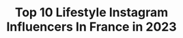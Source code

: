 ---
title: Top 10 Lifestyle Instagram Influencers In France in 2023
description: >-
  Find top lifestyle Instagram influencers in France in 2023. Most popular hashtags: #lookoftheday #fashion #concours #fashionstyle.
platform: Instagram
hits: 2277
text_top: Discover the most popular Instagram accounts on inBeat.
text_bottom: Our search engine has 2277 Instagram influencers like this in France for you to pitch.
profiles:
  - username: "camisomc"
    fullname: >-
      ⚜️𝓒𝓪𝓶𝓲𝓼𝓸⚜️🅩🅞🅤🅗🅔🅘🅡⚜️
    bio: >-
      𝓐 𝓵𝓪 𝓻𝓮𝓬𝓱𝓮𝓻𝓬𝓱𝓮 𝓭𝓾 𝓫𝓸𝓷𝓱𝓮𝓾𝓻.. 🧗🏽‍♂️ In love 💎 @kassandra_smnt 🍒 Lifestyle • Travel • Model 🏝 Mandataire immo IAD🏡 STAFF Basic fit🏋🏽
    location: "France"
    followers: 2519
    engagement: 2368
    commentsToLikes: 0.286921
    id: ck6u08k62e87m0j71hnk7y9dp
    verified: false
    hashtags: "#lookoftheday, #tendance, #blackeyes, #goldenhour"
  - username: "sarahbkl_"
    fullname: >-
      𝓢𝓪𝓻𝓪𝓱
    bio: >-
      lifestyle, fashion, beauty collab: saarahh76210@gmail.com ✉️ 📍Le havre
    location: "France"
    followers: 7081
    engagement: 1502
    commentsToLikes: 0.113658
    id: ck8tcp6ws05il0j78u4yqmosc
    verified: false
    hashtags: "#lehavre, #discoverunder5k, #picoftheday, #discoverunder20k"
  - username: "sisiangelove"
    fullname: >-
      S I S I 🎀 | BLOGGER&DREAMER
    bio: >-
      Travel • Fashion • Lifestyle 🌍Creator of #the12project2019 ✈️Exploring beautiful places around the world 📍Sofia, Bulgaria
    location: "France"
    followers: 9746
    engagement: 1490
    commentsToLikes: 0.199851
    id: ck9hbpabohvg00j782prd70tu
    verified: false
    hashtags: "#giveaway, #glutenfreebg, #bezglutenbulgaria, #balviten"
  - username: "inessiadream"
    fullname: >-
      𝙄𝙉𝙀𝙎𝙎𝙄𝘼 ♦ 𝕊𝕚𝕟𝕘𝕖𝕣 𝕞𝕒𝕜𝕖𝕦𝕡 𝕒𝕕𝕕𝕚𝕔𝕥
    bio: >-
      💙 Music ♦ Beauty ♦ Food ♦ Lifestyle 💌 inessiapro@gmail.com 💄 Conseils, avis, test, fun, concours et blabla 🎤 Je chante clique👇🏼 pour voir ma cover
    location: "France"
    followers: 18460
    engagement: 1407
    commentsToLikes: 0.454689
    id: ck6u56g6m7v8e0j718uyyvz0f
    verified: false
    hashtags: "#frenchfashion, #frenchinfluencer, #frenchmodel, #champselysees"
  - username: "coco_life18"
    fullname: >-
      Coralie 🌸
    bio: >-
      ♡ Happy Mum♡ Clara & Calvin ♡ In love ♡ ☆ Lifestyle, Look, Food, Déco, Travel ☆
    location: "France"
    followers: 6458
    engagement: 1362
    commentsToLikes: 0.394079
    id: ckf5r3xhebc290j23x86qrar4
    verified: false
    hashtags: "#dailylook, #outfit, #fashion, #ootdshare"
  - username: "jodielapetitefrenchie"
    fullname: >-
      𝑱𝒐𝒅𝒊𝒆 𝒍𝒂 𝒑𝒆𝒕𝒊𝒕𝒆 𝒇𝒓𝒆𝒏𝒄𝒉𝒊𝒆
    bio: >-
      « A fashion lover à la française ♥ »  fashion, beauty, lifestyle ✉️ jodielapetitefrenchie.agent@gmail.com
    location: "France"
    followers: 460708
    engagement: 789
    commentsToLikes: 0.106693
    id: ck0tt93px1ok80i1985juiutd
    verified: false
    hashtags: "#walkwithminelli, #minelli, #kaptenandson, #bekapten"
  - username: "melissaswardrobe"
    fullname: >-
      Melissa’s Wardrobe
    bio: >-
      Celebrity Fashion Stylist Luxury Fashion & Lifestyle Blogger London ✉️ management@melissaswardrobe.com
    location: "France"
    followers: 183684
    engagement: 784
    commentsToLikes: 0.039895
    id: ck0udxvovk7yj0i19uwfxckji
    verified: false
    hashtags: "#museofmilan, #colouristheanswer, #opiobsessed, #foreverchasingtomorrow"
  - username: "iman.karovic"
    fullname: >-
      iman | إيمان
    bio: >-
      Model • Lifestyle blogger • Law 👩🏽‍⚖️ • ♎️ • Beauty queen👸🏽 | Miss Tourism BiH 2015 👑 • Collabs 💌
    location: "France"
    followers: 40826
    engagement: 705
    commentsToLikes: 0.120976
    id: ck0tuu05q8np60i19au0pa7l4
    verified: false
    hashtags: "#grateful, #prugice, #tb, #canoeing"
  - username: "chroniquebordelaise"
    fullname: >-
      Chronique Bordelaise
    bio: >-
      → Creative Mind 💭 & Content Creator : Fashion, Lifestyle, Travel. ✨ #womenempowerment. 💛 LE BLOG + MES FORMATIONS 🌈 ✒️💛
    location: "France"
    followers: 118539
    engagement: 640
    commentsToLikes: 0.066999
    id: ck55omsmn8ohq0i11dzsqsc0r
    verified: false
    hashtags: "#mycocosummer, #bunq, #chroniquebordelaise, #agencedecommunication"
  - username: "mlle.ap"
    fullname: >-
      Mlle Ap 🎀
    bio: >-
      Lifestyle, Outfit & Travels 📍Marseille, Fr 💍 V 💌 mlleee.ap@gmail.com
    location: "France"
    followers: 2434
    engagement: 2279
    commentsToLikes: 0.230098
    id: ckf5valrdnw370j23zua9j9p8
    verified: false
    hashtags: "#sneakersaddict, #outfitoftheday, #outfit, #fashionblogger"
---